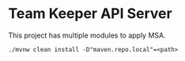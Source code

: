 # Team Keeper API Server

This project has multiple modules to apply MSA.

```shell
./mvnw clean install -D"maven.repo.local"=<path>
```
